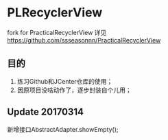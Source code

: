 # PLRecyclerView

fork for PracticalRecyclerView
详见 <https://github.com/ssseasonnn/PracticalRecyclerView>


## 目的
1. 练习Github和JCenter仓库的使用；
2. 因原项目没啥动作了，逐步封装自个儿用；

## Update 20170314
新增接口AbstractAdapter.showEmpty();